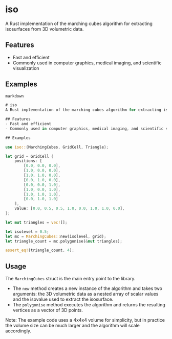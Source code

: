 # iso
A Rust implementation of the marching cubes algorithm for extracting isosurfaces from 3D volumetric data.

## Features
- Fast and efficient
- Commonly used in computer graphics, medical imaging, and scientific visualization

## Examples
```rs
markdown

# iso
A Rust implementation of the marching cubes algorithm for extracting isosurfaces from 3D volumetric data.

## Features
- Fast and efficient
- Commonly used in computer graphics, medical imaging, and scientific visualization

## Examples

use iso::{MarchingCubes, GridCell, Triangle};

let grid = GridCell {
    positions: [
        [0.0, 0.0, 0.0],
        [1.0, 0.0, 0.0],
        [1.0, 1.0, 0.0],
        [0.0, 1.0, 0.0],
        [0.0, 0.0, 1.0],
        [1.0, 0.0, 1.0],
        [1.0, 1.0, 1.0],
        [0.0, 1.0, 1.0]
    ],
    value: [0.0, 0.5, 0.5, 1.0, 0.0, 1.0, 1.0, 0.0],
};

let mut triangles = vec![];

let isolevel = 0.5;
let mc = MarchingCubes::new(isolevel, grid);
let triangle_count = mc.polygonise(&mut triangles);

assert_eq!(triangle_count, 4);
```

## Usage
The `MarchingCubes` struct is the main entry point to the library.
- The `new` method creates a new instance of the algorithm and takes two arguments: the 3D volumetric data as a nested array of scalar values and the isovalue used to extract the isosurface.
- The `polygonise` method executes the algorithm and returns the resulting vertices as a vector of 3D points.

Note: The example code uses a 4x4x4 volume for simplicity, but in practice the volume size can be much larger and the algorithm will scale accordingly.